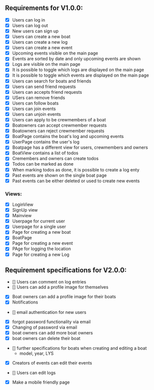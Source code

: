## Requirements for V1.0.0:

- [x] Users can log in
- [x] Users can log out
- [x] New users can sign up
- [x] Users can create a new boat
- [x] Users can create a new log
- [x] Users can create a new event
- [x] Upcoming events visible on the main page
- [x] Events are sorted by date and only upcoming events are shown
- [x] Logs are visible on the main page
- [x] It is possible to toggle which logs are displayed on the main page
- [x] It is possible to toggle which events are displayed on the main page
- [x] Users can search for boats and friends
- [x] Users can send friend requests
- [x] Users can accepts friend requests
- [x] USers can remove friends
- [x] Users can follow boats
- [x] Users can join events
- [x] Users can unjoin events
- [x] Users can apply to be crewmembers of a boat
- [x] Boatowners can accept crewmember requests
- [x] Boatowners can reject crewmember requests
- [x] BoatPage contains the boat's log and upcoming events
- [x] UserPage contains the user's log
- [x] Boatpage has a different view for users, crewmembers and owners
- [x] BoatView contains a list of todos
- [x] Cremembers and owners can create todos
- [x] Todos can be marked as done
- [x] When marking todos as done, it is possible to create a log enty
- [x] Past events are shown on the single boat page
- [x] Past events can be either deleted or used to create new events

### Views:

- [x] LoginView
- [x] SignUp view
- [x] Mainview
- [x] Userpage for current user
- [x] Userpage for a single user
- [x] Page for creating a new boat
- [x] BoatPage
- [x] Page for creating a new event
- [x] PAge for logging the location
- [x] Page for creating a new Log

## Requirement specifications for V2.0.0:

- [] Users can comment on log entries
- [] Users can add a profile image for themselves
- [x] Boat owners can add a profile image for their boats
- [x] Notifications
- [] email authentication for new users
- [x] forgot password functionality via email
- [x] Changing of password via email
- [x] boat owners can add more boat owners
- [x] boat owners can delete their boat
- [] further specifications for boats when creating and editing a boat
  - model, year, LYS
- [x] Creators of events can edit their events
- [] Users can edit logs
- [x] Make a mobile friendly page
